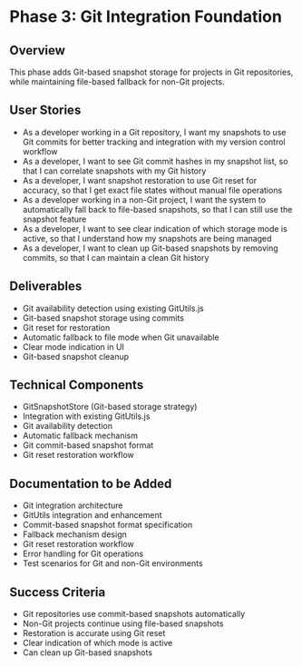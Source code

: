 # Phase 3: Git Integration Foundation

## Overview

This phase adds Git-based snapshot storage for projects in Git repositories, while maintaining file-based fallback for non-Git projects.

## User Stories

- As a developer working in a Git repository, I want my snapshots to use Git commits for better tracking and integration with my version control workflow
- As a developer, I want to see Git commit hashes in my snapshot list, so that I can correlate snapshots with my Git history
- As a developer, I want snapshot restoration to use Git reset for accuracy, so that I get exact file states without manual file operations
- As a developer working in a non-Git project, I want the system to automatically fall back to file-based snapshots, so that I can still use the snapshot feature
- As a developer, I want to see clear indication of which storage mode is active, so that I understand how my snapshots are being managed
- As a developer, I want to clean up Git-based snapshots by removing commits, so that I can maintain a clean Git history

## Deliverables

- Git availability detection using existing GitUtils.js
- Git-based snapshot storage using commits
- Git reset for restoration
- Automatic fallback to file mode when Git unavailable
- Clear mode indication in UI
- Git-based snapshot cleanup

## Technical Components

- GitSnapshotStore (Git-based storage strategy)
- Integration with existing GitUtils.js
- Git availability detection
- Automatic fallback mechanism
- Git commit-based snapshot format
- Git reset restoration workflow

## Documentation to be Added

- Git integration architecture
- GitUtils integration and enhancement
- Commit-based snapshot format specification
- Fallback mechanism design
- Git reset restoration workflow
- Error handling for Git operations
- Test scenarios for Git and non-Git environments

## Success Criteria

- Git repositories use commit-based snapshots automatically
- Non-Git projects continue using file-based snapshots
- Restoration is accurate using Git reset
- Clear indication of which mode is active
- Can clean up Git-based snapshots
